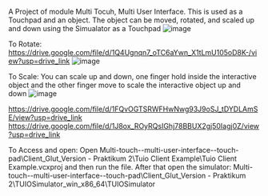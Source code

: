 A Project of module Multi Tocuh, Multi User Interface. This is used as a Touchpad and an object. The object can be moved, rotated, and scaled up and down using the Simualator as a Touchpad
![image](https://github.com/dangminh214/Multi_touch_multi_userinterface_touchpad_with_client/assets/51837721/87106af4-b83d-4c6a-b3cc-39b756c5f988)

To Rotate: 
https://drive.google.com/file/d/1Q4Ugnqn7_oTC6aYwn_X1tLmU105oD8K-/view?usp=drive_link
![image](https://github.com/dangminh214/Multi_touch_multi_userinterface_touchpad_with_client/assets/51837721/d81fd53a-878f-4e92-b052-e65231d01678)


To Scale: 
You can scale up and down, one finger hold inside the interactive object and the other finger move to scale the interactive object up and down
![image](https://github.com/dangminh214/Multi_touch_multi_userinterface_touchpad_with_client/assets/51837721/f9951cc5-c56b-46fc-9297-9c179941cda3)

https://drive.google.com/file/d/1FQvOGTSRWFHwNwg93J9oSJ_tDYDLAmSE/view?usp=drive_link
https://drive.google.com/file/d/1J8ox_ROyRQsIGhj78BBUX2gj50Iagj0Z/view?usp=drive_link

To Access and open: Open Multi-touch--multi-user-interface--touch-pad\Client_Glut_Version - Praktikum 2\Tuio Client Example\Tuio Client Example.vcxproj and then run the file. After that open the simulator: Multi-touch--multi-user-interface--touch-pad\Client_Glut_Version - Praktikum 2\TUIOSimulator_win_x86_64\TUIOSimulator

